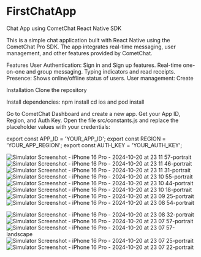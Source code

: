 # FirstChatApp
Chat App using CometChat React Native SDK

This is a simple chat application built with React Native using the CometChat Pro SDK. The app integrates real-time messaging, user management, and other features provided by CometChat.

Features
User Authentication: Sign in and Sign up features.
Real-time one-on-one and group messaging.
Typing indicators and read receipts.
Presence: Shows online/offline status of users.
User management: Create




Installation
  Clone the repository

Install dependencies:
  npm install
  cd ios and pod install

Go to CometChat Dashboard and create a new app.
Get your App ID, Region, and Auth Key.
Open the file src/constants.js and replace the placeholder values with your credentials:

  export const APP_ID = 'YOUR_APP_ID';
  export const REGION = 'YOUR_APP_REGION';
  export const AUTH_KEY = 'YOUR_AUTH_KEY';

![Simulator Screenshot - iPhone 16 Pro - 2024-10-20 at 23 11 57-portrait](https://github.com/user-attachments/assets/3c2411bc-954b-4ebe-98a7-66feb9b9abda)
![Simulator Screenshot - iPhone 16 Pro - 2024-10-20 at 23 11 46-portrait](https://github.com/user-attachments/assets/2aba55ee-7fc8-4b22-81e6-99508dbaa4aa)
![Simulator Screenshot - iPhone 16 Pro - 2024-10-20 at 23 11 31-portrait](https://github.com/user-attachments/assets/89299063-c79e-4e4d-864f-977ac834bea9)
![Simulator Screenshot - iPhone 16 Pro - 2024-10-20 at 23 10 55-portrait](https://github.com/user-attachments/assets/d273e307-5d42-4219-a8f2-648b5ef16ac8)
![Simulator Screenshot - iPhone 16 Pro - 2024-10-20 at 23 10 44-portrait](https://github.com/user-attachments/assets/ade9dee4-0385-45ba-9531-06c16570bb64)
![Simulator Screenshot - iPhone 16 Pro - 2024-10-20 at 23 10 18-portrait](https://github.com/user-attachments/assets/7de938c1-ebc7-49d2-b060-528a48c32fd8)
![Simulator Screenshot - iPhone 16 Pro - 2024-10-20 at 23 09 25-portrait](https://github.com/user-attachments/assets/1716a11a-f9bd-427d-ae41-a4c0673e0f48)
![Simulator Screenshot - iPhone 16 Pro - 2024-10-20 at 23 08 54-portrait](https://github.com/user-attachments/assets/d87c0fff-8632-4b81-83ef-4d029e7fe877)


![Simulator Screenshot - iPhone 16 Pro - 2024-10-20 at 23 08 32-portrait](https://github.com/user-attachments/assets/8e2ca214-8e2f-4e4c-a302-ce0a1c7ff654)
![Simulator Screenshot - iPhone 16 Pro - 2024-10-20 at 23 07 57-portrait](https://github.com/user-attachments/assets/88a4c2ce-14da-47eb-a93f-04ce0e529834)
![Simulator Screenshot - iPhone 16 Pro - 2024-10-20 at 23 07 57-landscape](https://github.com/user-attachments/assets/1be17037-419a-4c9e-bfdf-a53fdcb0232a)
![Simulator Screenshot - iPhone 16 Pro - 2024-10-20 at 23 07 25-portrait](https://github.com/user-attachments/assets/a0c6b8fa-05b6-4b05-91ab-9deff28a75b8)
![Simulator Screenshot - iPhone 16 Pro - 2024-10-20 at 23 07 22-portrait](https://github.com/user-attachments/assets/8b89cbe1-6f0b-4c71-918c-b684edb6fd8e)






